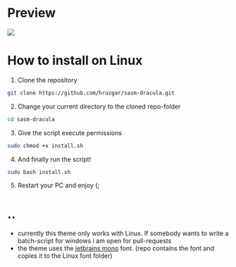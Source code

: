 # Preview


![](https://github.com/hruzgar/sasm-dracula/blob/main/preview.png)

# How to install on Linux
1. Clone the repository
```bash
git clone https://github.com/hruzgar/sasm-dracula.git
```
2. Change your current directory to the cloned repo-folder
```bash
cd sasm-dracula
```
3. Give the script execute permissions
```bash
sudo chmod +x install.sh
```
4. And finally run the script!
```bash
sudo bash install.sh
```
5. Restart your PC and enjoy (;
# ..
- currently this theme only works with Linux. If somebody wants to write a batch-script for windows i am open for pull-requests
- the theme uses the [jetbrains mono](https://www.jetbrains.com/de-de/lp/mono/) font. (repo contains the font and copies it to the Linux font folder)
